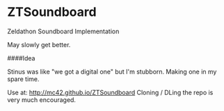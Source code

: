 # ZTSoundboard
Zeldathon Soundboard Implementation

May slowly get better.

####Idea

Stinus was like "we got a digital one" but I'm stubborn.  Making one in my spare time.

Use at: http://mc42.github.io/ZTSoundboard  Cloning / DLing the repo is very much encouraged.
